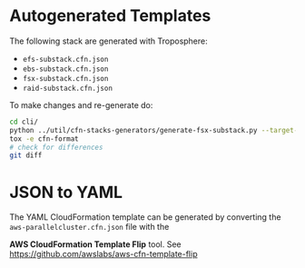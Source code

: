 Autogenerated Templates
=======================

The following stack are generated with Troposphere:

- ``efs-substack.cfn.json``
- ``ebs-substack.cfn.json``
- ``fsx-substack.cfn.json``
- ``raid-substack.cfn.json``

To make changes and re-generate do:

```sh
cd cli/
python ../util/cfn-stacks-generators/generate-fsx-substack.py --target-path ../cloudformation/fsx-substack.cfn.json
tox -e cfn-format
# check for differences
git diff
```


JSON to YAML
============

The YAML CloudFormation template can be generated by converting the ``aws-parallelcluster.cfn.json`` file with the

**AWS CloudFormation Template Flip** tool. See https://github.com/awslabs/aws-cfn-template-flip

